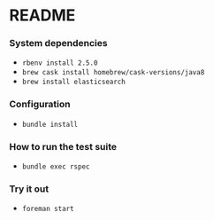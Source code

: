 # README

### System dependencies

* `rbenv install 2.5.0`
* `brew cask install homebrew/cask-versions/java8`
* `brew install elasticsearch`

### Configuration

 * `bundle install`

### How to run the test suite

 * `bundle exec rspec`

### Try it out

* `foreman start`
